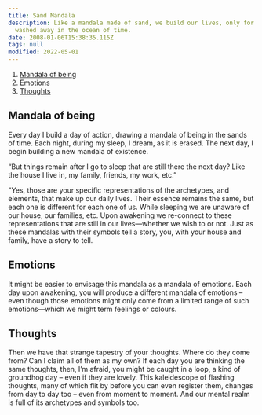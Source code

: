 ```yaml
---
title: Sand Mandala
description: Like a mandala made of sand, we build our lives, only for it to be
  washed away in the ocean of time.
date: 2008-01-06T15:38:35.115Z
tags: null
modified: 2022-05-01
---
```


1. [Mandala of being](#mandala-of-being)
2. [Emotions](#emotions)
3. [Thoughts](#thoughts)

## Mandala of being

Every day I build a day of action, drawing a mandala of being in the sands of time. Each night, during my sleep, I dream, as it is erased. The next day, I begin building a new mandala of existence.

“But things remain after I go to sleep that are still there the next day? Like the house I live in, my family, friends, my work, etc.”

"Yes, those are your specific representations of the archetypes, and elements, that make up our daily lives. Their essence remains the same, but each one is different for each one of us. While sleeping we are unaware of our house, our families, etc. Upon awakening we re-connect to these representations that are still in our lives&mdash;whether we wish to or not. Just as these mandalas with their symbols tell a story, you, with your house and family, have a story to tell.

## Emotions

It might be easier to envisage this mandala as a mandala of emotions. Each day upon awakening, you will produce a different mandala of emotions – even though those emotions might only come from a limited range of such emotions&mdash;which we might term feelings or colours.

## Thoughts

Then we have that strange tapestry of your thoughts. Where do they come from? Can I claim all of them as my own? If each day you are thinking the same thoughts, then, I’m afraid, you might be caught in a loop, a kind of groundhog day – even if they are lovely. This kaleidescope of flashing thoughts, many of which flit by before you can even register them, changes from day to day too – even from moment to moment. And our mental realm is full of its archetypes and symbols too.
